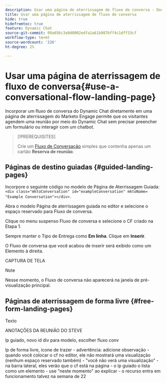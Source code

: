 ```yaml
---
description: Usar uma página de aterrissagem de fluxo de conversa - Documentação do Marketo - Documentação do produto
title: Usar uma página de aterrissagem de fluxo de conversa
hide: true
hidefromtoc: true
feature: Dynamic Chat
source-git-commit: 09a656c3a0d0002edfa1a61b987bff4c1dff33cf
workflow-type: tm+mt
source-wordcount: '226'
ht-degree: 2%

---
```


# Usar uma página de aterrissagem de fluxo de conversa{#use-a-conversational-flow-landing-page}

Incorporar um fluxo de conversa do Dynamic Chat diretamente em uma página de aterrissagem do Marketo Engage permite que os visitantes agendem uma reunião por meio do Dynamic Chat sem precisar preencher um formulário ou interagir com um chatbot.

>[!PREREQUISITES]
>
>Crie um [Fluxo de Conversação](/help/marketo/product-docs/demand-generation/dynamic-chat/automated-chat/create-a-conversational-flow.md) simples que contenha apenas um cartão **Reserva de reunião**.

## Páginas de destino guiadas {#guided-landing-pages}

Incorpore o seguinte código no modelo de Página de Aterrissagem Guiada: `<div class="mktoConversation" id="exampleConversation" mktoName= "Example Conversation"></div>`.

Abra o modelo Página de aterrissagem guiada no editor e selecione o espaço reservado para Fluxo de conversa.

Clique no menu suspenso Fluxo de conversa e selecione o CF criado na Etapa 1.

Sempre manter o Tipo de Entrega como **Em linha**. Clique em **Inserir**.

O Fluxo de conversa que você acabou de inserir será exibido como um Elemento à direita.

CAPTURA DE TELA

>[!NOTE]
>
>Nesse momento, o Fluxo de conversa não aparecerá na janela de pré-visualização principal.

## Páginas de aterrissagem de forma livre {#free-form-landing-pages}

Texto

ANOTAÇÕES DA REUNIÃO DO STEVE

lp guiado, novo id div para modelo, escolher fluxo conv

lp de forma livre, ícone de trazer - advertência: adicione observação - quando você colocar o cf no editor, ele não mostrará uma visualização (nenhum espaço reservado também) - &quot;você não verá uma visualização&quot; - na barra lateral, eles verão que o cf está na página - o lp guiado o lista como um elemento - use &quot;neste momento&quot; ao explicar - o recurso entra em funcionamento talvez na semana de 22
